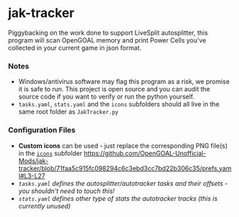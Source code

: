 # jak-tracker
Piggybacking on the work done to support LiveSplit autosplitter, this program will scan OpenGOAL memory and print Power Cells you've collected in your current game in json format.


### Notes
- Windows/antivirus software may flag this program as a risk, we promise it is safe to run. This project is open source and you can audit the source code if you want to verify or run the python yourself.
- `tasks.yaml`, `stats.yaml` and the `icons` subfolders should all live in the same root folder as `JakTracker.py`
 
### Configuration Files
- **Custom icons** can be used - just replace the corresponding PNG file(s) in the [`icons`](https://github.com/OpenGOAL-Unofficial-Mods/jak-tracker/tree/main/icons) subfolder
https://github.com/OpenGOAL-Unofficial-Mods/jak-tracker/blob/71faa5c915fc098294c6c3ebd3cc7bd22b306c35/prefs.yaml#L3-L27
- *`tasks.yaml` defines the autosplitter/autotracker tasks and their offsets - you shouldn't need to touch this!*
- *`stats.yaml` defines other type of stats the autotracker tracks (this is currently unused)*